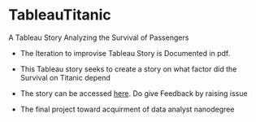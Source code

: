 # TableauTitanic
A Tableau Story Analyzing the Survival  of Passengers

* The Iteration to improvise Tableau Story is Documented in pdf.  
* This Tableau story seeks to create a story on what factor did the Survival on Titanic depend
* The story can be accessed [here](https://public.tableau.com/profile/yash6846#!/vizhome/UdacityTitanic1/Story1). Do give Feedback by raising issue 

* The final project toward acquirment of data analyst nanodegree
